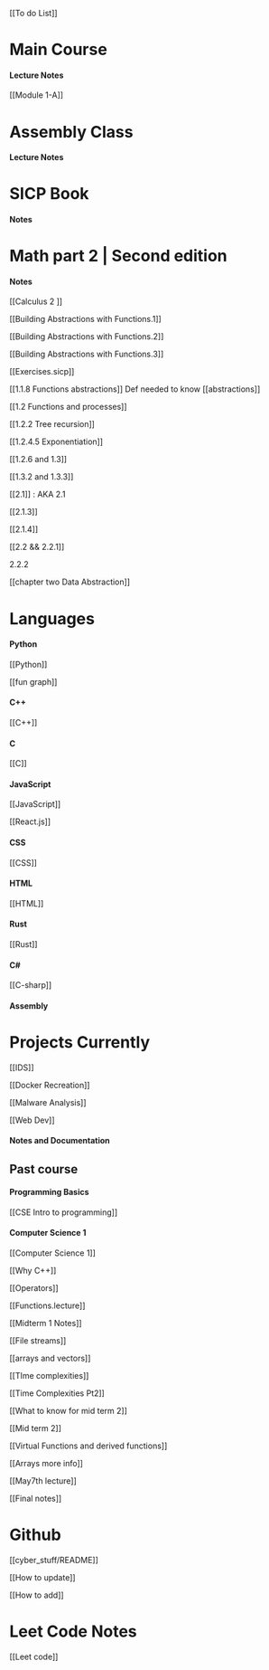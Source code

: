 [[To do List]]

# Main Course 

#### Lecture Notes 

[[Module 1-A]] 
# Assembly Class

#### Lecture Notes 



# SICP Book

#### Notes 


# Math part 2 | Second edition 

#### Notes 

[[Calculus 2 ]]

[[Building Abstractions with Functions.1]]

[[Building Abstractions with Functions.2]]

[[Building Abstractions with Functions.3]]

[[Exercises.sicp]]

[[1.1.8 Functions abstractions]]  Def needed to know [[abstractions]] 


[[1.2 Functions and processes]] 

[[1.2.2 Tree recursion]] 

[[1.2.4.5 Exponentiation]] 


[[1.2.6 and 1.3]]

[[1.3.2 and 1.3.3]] 

[[2.1]] : AKA 2.1 


[[2.1.3]]


[[2.1.4]]

[[2.2 && 2.2.1]]

2.2.2 

[[chapter two Data Abstraction]]
# Languages 


#### Python 
[[Python]]

[[fun graph]] 

#### C++ 
[[C++]]


#### C 
[[C]]

#### JavaScript
[[JavaScript]] 

[[React.js]]


#### CSS
[[CSS]]

#### HTML
[[HTML]]


#### Rust
[[Rust]]

#### C# 

[[C-sharp]]
#### Assembly 


# Projects Currently 

[[IDS]]

[[Docker Recreation]]

[[Malware Analysis]]

[[Web Dev]]
#### Notes and Documentation 



## Past course 

#### Programming Basics
[[CSE Intro to programming]]

#### Computer Science 1

[[Computer Science 1]] 

[[Why C++]]

[[Operators]] 

[[Functions.lecture]]

[[Midterm 1  Notes]]

[[File streams]]

[[arrays and vectors]]

[[TIme complexities]] 

[[Time Complexities Pt2]]


[[What to know for mid term 2]]

[[Mid term 2]]

[[Virtual Functions and derived functions]]


[[Arrays more info]]


[[May7th lecture]]


[[Final notes]]


# Github 
[[cyber_stuff/README]]

[[How to update]]

[[How to add]]


# Leet Code Notes 

[[Leet code]]




